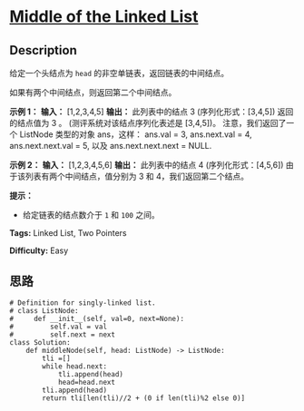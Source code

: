# [Middle of the Linked List][title]

## Description

给定一个头结点为 `head` 的非空单链表，返回链表的中间结点。

如果有两个中间结点，则返回第二个中间结点。

**示例 1：**
            **输入：** [1,2,3,4,5]    **输出：** 此列表中的结点 3 (序列化形式：[3,4,5])    返回的结点值为 3 。 (测评系统对该结点序列化表述是 [3,4,5])。    注意，我们返回了一个 ListNode 类型的对象 ans，这样：    ans.val = 3, ans.next.val = 4, ans.next.next.val = 5, 以及 ans.next.next.next = NULL.    

**示例 2：**
            **输入：** [1,2,3,4,5,6]    **输出：** 此列表中的结点 4 (序列化形式：[4,5,6])    由于该列表有两个中间结点，值分别为 3 和 4，我们返回第二个结点。    

**提示：**

  * 给定链表的结点数介于 `1` 和 `100` 之间。


**Tags:** Linked List, Two Pointers

**Difficulty:** Easy

## 思路

``` python3
# Definition for singly-linked list.
# class ListNode:
#     def __init__(self, val=0, next=None):
#         self.val = val
#         self.next = next
class Solution:
    def middleNode(self, head: ListNode) -> ListNode:
        tli =[]
        while head.next:
            tli.append(head)
            head=head.next
        tli.append(head)
        return tli[len(tli)//2 + (0 if len(tli)%2 else 0)]
```

[title]: https://leetcode-cn.com/problems/middle-of-the-linked-list
